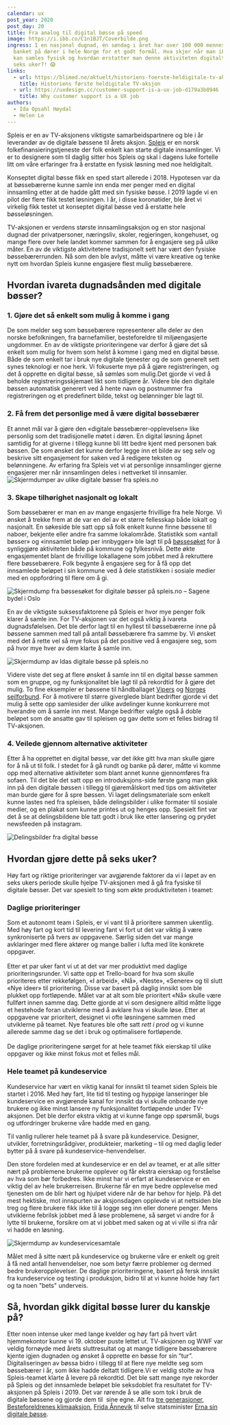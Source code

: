 ```yaml
---
calendar: ux
post_year: 2020
post_day: 20
title: Fra analog til digital bøsse på speed
image: https://i.ibb.co/C1n1BJT/Coverbilde.png
ingress: I en nasjonal dugnad, én søndag i året har over 100 000 mennesker
  banket på dører i hele Norge for et godt formål. Hva skjer når man ikke lenger
  kan samles fysisk og hvordan erstatter man denne aktiviteten digitalt på kun
  seks uker?! 😱
links:
  - url: https://blimed.no/aktuelt/historiens-foerste-heldigitale-tv-aksjon-dette-er-utrolig-spennende-arbeid/
    title: Historiens første heldigitale TV-aksjon
  - url: https://uxdesign.cc/customer-support-is-a-ux-job-d179a3b8946
    title: Why customer support is a UX job
authors:
  - Ida Opsahl Høydal
  - Helen Le
---
```

Spleis er en av TV-aksjonens viktigste samarbeidspartnere og ble i år leverandør av de digitale bøssene til årets aksjon. [Spleis](http://spleis.no) er en norsk folkefinansieringstjeneste der folk enkelt kan starte digitale innsamlinger. Vi er to designere som til daglig sitter hos Spleis og skal i dagens luke fortelle litt om våre erfaringer fra å erstatte en fysisk løsning med noe heldigitalt.

Konseptet digital bøsse fikk en sped start allerede i 2018. Hypotesen var da at bøssebærerne kunne samle inn enda mer penger med en digital innsamling etter at de hadde gått med sin fysiske bøsse. I 2019 lagde vi en pilot der flere fikk testet løsningen. I år, i disse koronatider, ble året vi virkelig fikk testet ut konseptet digital bøsse ved å erstatte hele bøsseløsningen.

TV-aksjonen er verdens største innsamlingsaksjon og en stor nasjonal dugnad der privatpersoner, næringsliv, skoler, regjeringen, kongehuset, og mange flere over hele landet kommer sammen for å engasjere seg på ulike måter. En av de viktigste aktivitetene tradisjonelt sett har vært den fysiske bøssebærerrunden. Nå som den ble avlyst, måtte vi være kreative og tenke nytt om hvordan Spleis kunne engasjere flest mulig bøssebærere.

## Hvordan ivareta dugnadsånden med digitale bøsser? 

### 1. Gjøre det så enkelt som mulig å komme i gang

De som melder seg som bøssebærere representerer alle deler av den norske befolkningen, fra barnefamilier, besteforeldre til miljøengasjerte ungdommer. En av de viktigste prioriteringene var derfor å gjøre det så enkelt som mulig for hvem som helst å komme i gang med en digital bøsse. Både de som enkelt tar i bruk nye digitale tjenester og de som generelt sett synes teknologi er noe herk. Vi fokuserte mye på å gjøre registreringen, og det å opprette en digital bøsse, så sømløs som mulig.Det gjorde vi ved å beholde registreringsskjemaet likt som tidligere år. Videre ble den digitale bøssen automatisk generert ved å hente navn og postnummer fra registreringen og et predefinert bilde, tekst og belønninger ble lagt til.

### 2. Få frem det personlige med å være digital bøssebærer

Et annet mål var å gjøre den «digitale bøssebærer-opplevelsen» like personlig som det tradisjonelle møtet i døren. En digital løsning åpnet samtidig for at giverne i tillegg kunne bli litt bedre kjent med personen bak bøssen. De som ønsket det kunne derfor legge inn et bilde av seg selv og beskrive sitt engasjement for saken ved å redigere teksten og belønningene. Av erfaring fra Spleis vet vi at personlige innsamlinger gjerne engasjerer mer når innsamlingen deles i nettverket til innsamler. 
![Skjermdumper av ulike digitale bøsser fra spleis.no](/assets/bøsser.png "Digitale bøsser fra spleis.no")

### 3. Skape tilhørighet nasjonalt og lokalt

Som bøssebærer er man en av mange engasjerte frivillige fra hele Norge. Vi ønsket å trekke frem at de var en del av et større fellesskap både lokalt og nasjonalt. En søkeside ble satt opp så folk enkelt kunne finne bøssene til naboer, bekjente eller andre fra samme lokalområde. Statistikk som «antall bøsser» og «innsamlet beløp per innbygger» ble lagt til på [bøssesøket](http://www.spleis.no/bosse) for å synliggjøre aktiviteten både på kommune og fylkesnivå. Dette økte engasjementet blant de frivillige lokallagene som jobbet med å rekruttere flere bøssebærere. Folk begynte å engasjere seg for å få opp det innsamlede beløpet i sin kommune ved å dele statistikken i sosiale medier med en oppfordring til flere om å gi.

![Skjermdump fra bøssesøket for digitale bøsser på spleis.no – Sagene bydel i Oslo](/assets/bøssesøk-statistikk.png "Bøssesøket for digitale bøsser på spleis.no")

En av de viktigste suksessfaktorene på Spleis er hvor mye penger folk klarer å samle inn. For TV-aksjonen var det også viktig å ivareta dugnadsfølelsen. Det ble derfor lagt til en hyllest til bøssebærerne inne på bøssene sammen med tall på antall bøssebærere fra samme by. Vi ønsket med det å rette vel så mye fokus på det positive ved å engasjere seg, som på hvor mye hver av dem klarte å samle inn.

![Skjermdump av Idas digitale bøsse på spleis.no](/assets/idas-digitale-bøsse.png "Idas digitale bøsse på spleis.no")

Videre viste det seg at flere ønsket å samle inn til en digital bøsse sammen som en gruppe, og ny funksjonalitet ble lagt til på rekordtid for å gjøre det mulig. To fine eksempler er bøssene til håndballaget [Vipers](https://www.spleis.no/project/132942) og [Norges seilforbund](https://www.spleis.no/project/129586). For å motivere til større giverglede blant bedrifter gjorde vi det mulig å sette opp samlesider der ulike avdelinger kunne konkurrere mot hverandre om å samle inn mest. Mange bedrifter valgte også å doble beløpet som de ansatte gav til spleisen og gav dette som et felles bidrag til TV-aksjonen.

### 4. Veilede gjennom alternative aktiviteter

Etter å ha opprettet en digital bøsse, var det ikke gitt hva man skulle gjøre for å nå ut til folk. I stedet for å gå rundt og banke på dører, måtte vi komme opp med alternative aktiviteter som blant annet kunne gjennomføres fra sofaen. Til det ble det satt opp en introduksjons-side første gang man gikk inn på den digitale bøssen i tillegg til gjøremålskort med tips om aktiviteter man burde gjøre for å spre bøssen. Vi laget delingsmateriale som enkelt kunne lastes ned fra spleisen, både delingsbilder i ulike formater til sosiale medier, og en plakat som kunne printes ut og henges opp. Spesielt fint var det å se at delingsbildene ble tatt godt i bruk like etter lansering og prydet newsfeeden på instagram.

![Delingsbilder fra digital bøsse](/assets/delingsbilder.png "Delingsbilder fra digital bøsse")

## Hvordan gjøre dette på seks uker?

Høy fart og riktige prioriteringer var avgjørende faktorer da vi i løpet av en seks ukers periode skulle hjelpe TV-aksjonen med å gå fra fysiske til digitale bøsser. Det var spesielt to ting som økte produktiviteten i teamet:

### Daglige prioriteringer 

Som et autonomt team i Spleis, er vi vant til å prioritere sammen ukentlig. Med høy fart og kort tid til levering fant vi fort ut det var viktig å være synkroniserte på tvers av oppgavene. Særlig siden det var mange avklaringer med flere aktører og mange baller i lufta med lite konkrete oppgaver. \
\
Etter et par uker fant vi ut at det var mer produktivt med daglige prioriteringsrunder. Vi satte opp et Trello-board for hva som skulle prioriteres etter rekkefølgen, «I arbeid», «Nå», «Neste», «Senere» og til slutt «Nye ideer» til prioritering. Disse var basert på daglig innsikt som ble plukket opp fortløpende. Målet var at alt som ble prioritert «Nå» skulle være fullført innen samme dag. Dette gjorde at vi som designere alltid måtte ligge et hestehode foran utviklerne med å avklare hva vi skulle løse. Etter at oppgavene var prioritert, designet vi ofte løsningene sammen med utviklerne på teamet. Nye features ble ofte satt *rett i prod* og vi kunne allerede samme dag se det i bruk og optimalisere fortløpende.\
\
De daglige prioriteringene sørget for at hele teamet fikk eierskap til ulike oppgaver og ikke minst fokus mot et felles mål.

### Hele teamet på kundeservice

Kundeservice har vært en viktig kanal for innsikt til teamet siden Spleis ble startet i 2016. Med høy fart, lite tid til testing og hyppige lanseringer ble kundeservice en avgjørende kanal for innsikt da vi skulle onboarde nye brukere og ikke minst lansere ny funksjonalitet fortløpende under TV-aksjonen. Det ble derfor ekstra viktig at vi kunne fange opp spørsmål, bugs og utfordringer brukerne våre hadde med en gang.

Til vanlig rullerer hele teamet på å svare på kundeservice. Designer, utvikler, forretningsrådgiver, produkteier, marketing – til og med daglig leder bytter på å svare på kundeservice-henvendelser.

Den store fordelen med at kundeservice er en del av teamet, er at alle sitter nært på problemene brukerne opplever og får ekstra eierskap og forståelse av hva som bør forbedres. Ikke minst har vi erfart at kundeservice er en viktig del av hele brukerreisen. Brukerne får en mye bedre opplevelse med tjenesten om de blir hørt og hjulpet videre når de har behov for hjelp. På det mest hektiske, mot innspurten av aksjonsdagen opplevde vi at nettsiden ble treg og flere brukere fikk ikke til å logge seg inn eller donere penger. Mens utviklerne febrilsk jobbet med å løse problemene, så sørget vi andre for å lytte til brukerne, forsikre om at vi jobbet med saken og at vi ville si ifra når vi hadde en løsning.

![Skjermdump av kundeservicesamtale](/assets/kundeservice.png "Skjermdump av kundeservicesamtale")

Målet med å sitte nært på kundeservice og brukerne våre er enkelt og greit å få ned antall henvendelser, noe som betyr færre problemer og dermed bedre brukeropplevelser. De daglige prioriteringene, basert på fersk innsikt fra kundeservice og testing i produksjon, bidro til at vi kunne holde høy fart og ta noen "bets" underveis.

## Så, hvordan gikk digital bøsse lurer du kanskje på? 

Etter noen intense uker med lange kvelder og høy fart på hvert vårt hjemmekontor kunne vi 19. oktober puste lettet ut. TV-aksjonen og WWF var veldig fornøyde med årets sluttresultat og at mange tidligere bøssebærere kjente igjen dugnaden og ønsket å opprette en bøsse for sin “tur”. Digitaliseringen av bøssa bidro i tillegg til at flere nye meldte seg som bøssebærer i år, som ikke hadde deltatt tidligere.Vi er veldig stolte av hva Spleis-teamet klarte å levere på rekordtid. Det ble satt mange nye rekorder på Spleis og det innsamlede beløpet ble seksdoblet fra resultatet for TV-aksjonen på Spleis i 2019. Det var rørende å se alle som tok i bruk de digitale bøssene og gjorde dem til  sine egne. Alt fra [tre generasjoner](https://www.spleis.no/project/125472), [Besteforeldrenes klimaaksjon](https://www.spleis.no/project/126017), [Frida Ånnevik](https://www.spleis.no/project/145398) til selve statsminister [Erna sin digitale bøsse](https://www.spleis.no/project/137656).